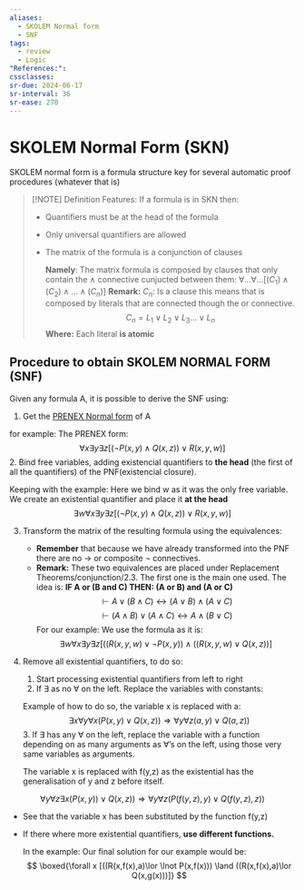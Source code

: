 ```yaml
---
aliases:
  - SKOLEM Normal form
  - SNF
tags:
  - review
  - Logic
"References:": 
cssclasses:
sr-due: 2024-06-17
sr-interval: 36
sr-ease: 270
---
```

# SKOLEM Normal Form (SKN)
SKOLEM normal form is a formula structure key for several automatic proof procedures (whatever that is)

> [!NOTE] Definition
> Features: If a formula is in SKN then:
> + Quantifiers must be at the head of the formula
> + Only universal quantifiers are allowed
> + The matrix of the formula is a conjunction of clauses 
> 	
> 	**Namely**: 
> 	The matrix formula is composed by clauses that only contain the $\land$ connective cunjucted between them: $\forall ... \forall ... [(C_1)\land(C_2)\land…\land (C_n)]$
> 	**Remark:**
> 	$C_n$: Is a clause this means that is composed by literals that are connected though the or connective.
> 	$$
> 	 C_n = L_1 \lor L_2 \lor L_3 ...\lor L_n
> 	 $$
> 	**Where:** Each literal **is atomic**
> 	


## Procedure to obtain SKOLEM NORMAL FORM (SNF)
Given any formula A, it is possible to derive the SNF using:
1. Get the [PRENEX Normal form](20240501%20-%20161016%20-%20PRENEX%20Normal%20form.md) of A

for example: The PRENEX form: 
$$
\forall x \exists y \exists z [(\lnot P(x,y)\land Q(x,z))\lor R(x,y,w)]
$$
2. Bind free variables, adding existencial quantifiers to **the head** (the first of all the quantifiers) of the PNF(existencial closure). 

Keeping with the example:
Here we bind w as it was the only free variable. We create an existential quantifier and place it **at the head**
$$
\exists w\forall x \exists y \exists z [(\lnot P(x,y)\land Q(x,z))\lor R(x,y,w)]
$$

3. Transform the matrix of the resulting formula using the equivalences: 
	+ **Remember** that because we have already transformed into the PNF there are no $\rightarrow$ or composite $\lnot$ connectives.
	+ **Remark:** These two equivalences are placed under Replacement Theorems/conjunction/2.3. The first one is the main one used. The idea is: **IF A or (B and C) THEN: (A or B) and (A or C)**
$$
	\vdash A\lor(B\land C)\leftrightarrow(A\lor B)\land (A\lor C)
$$
$$
\vdash(A\land B)\lor(A\land C)\leftrightarrow A\land(B\lor C)
$$
For our example: We use the formula as it is: 
$$
\exists w\forall x \exists y \exists z [((R(x,y,w)\lor \lnot P(x,y)) \land ((R(x,y,w)\lor Q(x,z))]
$$

4. Remove all existential quantifiers, to do so: 
	1. Start processing existential quantifiers from left to right
	2. If $\exists$ as no $\forall$ on the left. Replace the variables with constants:
	
	Example of how to do so, the variable x is replaced with a:
	$$
	\exists x \forall y \forall x(P(x,y)\lor Q(x,z)) \Rightarrow \forall y \forall z(a,y) \lor Q(a,z))
	$$
	3. If $\exists$ has any $\forall$ on the left, replace the variable with a function depending on as many arguments as $\forall$’s on the left, using those very same variables as arguments.

	The variable x is replaced with f(y,z) as the existential has the generalisation of y and z before itself.

$$
\forall y\forall z\exists x(P(x,y)) \lor Q(x,z)) \Rightarrow \forall y \forall z (P(f(y,z), y ) \lor Q(f(y,z),z))
$$
+ See that the variable x has been substituted by the function f(y,z)
+ If there where more existential quantifiers, **use different functions.** 
   
  
	In the example: Our final solution for our example would be: 
	$$
	 \boxed{\forall x [((R(x,f(x),a)\lor \lnot P(x,f(x))) \land ((R(x,f(x),a)\lor Q(x,g(x)))]}
	 $$
	

